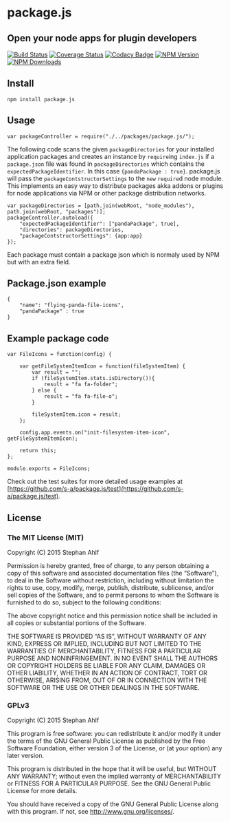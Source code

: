 # package.js

## Open your node apps for plugin developers

[![Build Status](http://img.shields.io/travis/s-a/package.js.svg?style=flat-square)](https://travis-ci.org/s-a/package.js)
[![Coverage Status](https://coveralls.io/repos/s-a/package.js/badge.svg)](https://coveralls.io/r/s-a/package.js)
[![Codacy Badge](https://www.codacy.com/project/badge/aa693627f7f2424db1fa0cc2871f1aa5)](https://www.codacy.com/app/stephanahlf/package-js)
[![NPM Version](http://img.shields.io/npm/v/package.js.svg?style=flat)](https://www.npmjs.org/package/package.js)
[![NPM Downloads](https://img.shields.io/npm/dm/package.js.svg?style=flat)](https://www.npmjs.org/package/package.js)

## Install
```npm install package.js```  

## Usage

```
var packageController = require("./../packages/package.js/");
```

The following code scans the given ```packageDirectories``` for your installed application packages and creates an instance by ```require```ing ```index.js``` if a ```package.json``` file was found in ```packageDirectories``` which contains the ```expectedPackageIdentifier```. In this case ```{pandaPackage : true}```.
package.js will pass the ```packageContstructorSettings``` to the ```new``` ```require```d node module.  
This implements an easy way to distribute packages akka addons or plugins for node applications via NPM or other package distribution networks.  

```
var packageDirectories = [path.join(webRoot, "node_modules"), path.join(webRoot, "packages")];  
packageController.autoload({  
	"expectedPackageIdentifier": ["pandaPackage", true],  
	"directories": packageDirectories,  
	"packageContstructorSettings": {app:app}  
});
```

Each package must contain a package json which is normaly used by NPM but with an extra field.  

## Package.json example
```
{
	"name": "flying-panda-file-icons",
	"pandaPackage" : true
}
```

## Example package code
```
var FileIcons = function(config) {
	 
	var getFileSystemItemIcon = function(fileSystemItem) {
		var result = "";
		if (fileSystemItem.stats.isDirectory()){
			result = "fa fa-folder";
		} else {
			result = "fa fa-file-o";
		}

		fileSystemItem.icon = result;
	};

	config.app.events.on("init-filesystem-item-icon", getFileSystemItemIcon);

	return this;
};

module.exports = FileIcons;
```

Check out the test suites for more detailed usage examples at [https://github.com/s-a/package.js/test](https://github.com/s-a/package.js/test).

## License

### The MIT License (MIT)
Copyright (C) 2015 Stephan Ahlf

Permission is hereby granted, free of charge, to any person obtaining a copy of this software and associated documentation files (the “Software”), to deal in the Software without restriction, including without limitation the rights to use, copy, modify, merge, publish, distribute, sublicense, and/or sell copies of the Software, and to permit persons to whom the Software is furnished to do so, subject to the following conditions:

The above copyright notice and this permission notice shall be included in all copies or substantial portions of the Software.

THE SOFTWARE IS PROVIDED “AS IS”, WITHOUT WARRANTY OF ANY KIND, EXPRESS OR IMPLIED, INCLUDING BUT NOT LIMITED TO THE WARRANTIES OF MERCHANTABILITY, FITNESS FOR A PARTICULAR PURPOSE AND NONINFRINGEMENT. IN NO EVENT SHALL THE AUTHORS OR COPYRIGHT HOLDERS BE LIABLE FOR ANY CLAIM, DAMAGES OR OTHER LIABILITY, WHETHER IN AN ACTION OF CONTRACT, TORT OR OTHERWISE, ARISING FROM, OUT OF OR IN CONNECTION WITH THE SOFTWARE OR THE USE OR OTHER DEALINGS IN THE SOFTWARE.

### GPLv3

Copyright (C) 2015  Stephan Ahlf

This program is free software: you can redistribute it and/or modify
it under the terms of the GNU General Public License as published by
the Free Software Foundation, either version 3 of the License, or
(at your option) any later version.

This program is distributed in the hope that it will be useful,
but WITHOUT ANY WARRANTY; without even the implied warranty of
MERCHANTABILITY or FITNESS FOR A PARTICULAR PURPOSE.  See the
GNU General Public License for more details.

You should have received a copy of the GNU General Public License
along with this program.  If not, see <http://www.gnu.org/licenses/>.